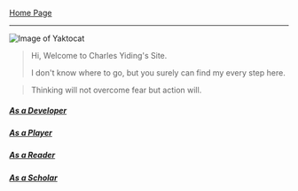 
[Home Page](https://amanlikeair.github.io/Charles_SHI_Blog/) 

-------------------

![Image of Yaktocat](https://media.tenor.com/images/cfb66c6a8239a9427da6ff5437aef7ee/tenor.gif)

>Hi, Welcome to Charles Yiding's Site. 
>
>I don't know where to go, but you surely can find my every step here.


>Thinking will not overcome fear but action will.

##### [As a Developer](https://amanlikeair.github.io/Charles_SHI_Blog/AsDeveloper.html)

##### [As a Player](https://amanlikeair.github.io/Charles_SHI_Blog/AsPlayer.html)

##### [As a Reader](https://amanlikeair.github.io/Charles_SHI_Blog/AsReader.html)

##### [As a Scholar](https://amanlikeair.github.io/Charles_SHI_Blog/AsScholar.html)

